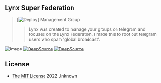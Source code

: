 ## Lynx Super Federation
>[![Deploy](https://telegra.ph/file/2ae6c0755ba31a5f9446e.jpg)]
> Management Group
>> Lynx was created to manage your groups on telegram and focuses on the Lynx Federation.
>> I made this to root out telegram users who spam 'global broadcast'.

![image](https://img.shields.io/badge/Python-FFD43B?style=for-the-badge&logo=python&logoColor=blue)
[![DeepSource](https://deepsource.io/gh/unknownkz/LynxSuperFederation.svg/?label=active+issues&show_trend=true&token=jJHV3d_TGMfLOAjkgXBBDv08)](https://deepsource.io/gh/unknownkz/LynxSuperFederation/?ref=repository-badge)
[![DeepSource](https://deepsource.io/gh/unknownkz/LynxSuperFederation.svg/?label=resolved+issues&show_trend=true&token=jJHV3d_TGMfLOAjkgXBBDv08)](https://deepsource.io/gh/unknownkz/LynxSuperFederation/?ref=repository-badge)


## License

* [The MIT License](https://opensource.org/licenses/MIT) 2022 Unknown
